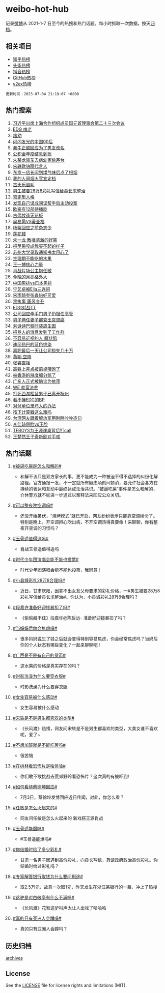 # weibo-hot-hub

记录[微博](https://www.weibo.com)从 2021-1-7 日至今的热搜和热门话题。每小时抓取一次数据，按天[归档](archives)。

## 相关项目

- [知乎热榜](https://github.com/lonnyzhang423/zhihu-hot-hub)
- [头条热榜](https://github.com/lonnyzhang423/toutiao-hot-hub)
- [抖音热榜](https://github.com/lonnyzhang423/douyin-hot-hub)
- [GitHub热榜](https://github.com/lonnyzhang423/github-hot-hub)
- [v2ex热榜](https://github.com/lonnyzhang423/v2ex-hot-hub)


`更新时间：2023-07-04 21:18:07 +0800`

## 热门搜索

1. [习近平出席上海合作组织成员国元首理事会第二十三次会议](https://m.weibo.cn/search?containerid=100103type%3D1%26t%3D10%26q%3D%23%E4%B9%A0%E8%BF%91%E5%B9%B3%E5%87%BA%E5%B8%AD%E4%B8%8A%E6%B5%B7%E5%90%88%E4%BD%9C%E7%BB%84%E7%BB%87%E6%88%90%E5%91%98%E5%9B%BD%E5%85%83%E9%A6%96%E7%90%86%E4%BA%8B%E4%BC%9A%E7%AC%AC%E4%BA%8C%E5%8D%81%E4%B8%89%E6%AC%A1%E4%BC%9A%E8%AE%AE%23&stream_entry_id=51&isnewpage=1&extparam=seat%3D1%26pos%3D0%26dgr%3D0%26c_type%3D51%26filter_type%3Drealtimehot%26cate%3D10103%26stream_entry_id%3D51%26display_time%3D1688476686%26pre_seqid%3D16884766865560645864&luicode=10000011&lfid=106003type%253D25%2526t%253D3%2526disable_hot%253D1%2526filter_type%253Drealtimehot)
1. [EDG 啃老](https://m.weibo.cn/search?containerid=100103type%3D1%26t%3D10%26q%3DEDG+%E5%95%83%E8%80%81&stream_entry_id=31&isnewpage=1&extparam=seat%3D1%26pos%3D0%26dgr%3D0%26c_type%3D31%26cate%3D5001%26filter_type%3Drealtimehot%26stream_entry_id%3D31%26flag%3D1%26realpos%3D1%26q%3DEDG%2520%25E5%2595%2583%25E8%2580%2581%26band_rank%3D1%26lcate%3D5001%26display_time%3D1688476686%26pre_seqid%3D16884766865560645864&luicode=10000011&lfid=106003type%253D25%2526t%253D3%2526disable_hot%253D1%2526filter_type%253Drealtimehot)
1. [痞幼](https://m.weibo.cn/search?containerid=100103type%3D1%26t%3D10%26q%3D%E7%97%9E%E5%B9%BC&stream_entry_id=31&isnewpage=1&extparam=seat%3D1%26pos%3D1%26dgr%3D0%26c_type%3D31%26cate%3D5001%26filter_type%3Drealtimehot%26stream_entry_id%3D31%26flag%3D2%26realpos%3D2%26q%3D%25E7%2597%259E%25E5%25B9%25BC%26band_rank%3D2%26lcate%3D5001%26display_time%3D1688476686%26pre_seqid%3D16884766865560645864&luicode=10000011&lfid=106003type%253D25%2526t%253D3%2526disable_hot%253D1%2526filter_type%253Drealtimehot)
1. [闪闪发光的中国00后](https://m.weibo.cn/search?containerid=100103type%3D1%26t%3D10%26q%3D%23%E9%97%AA%E9%97%AA%E5%8F%91%E5%85%89%E7%9A%84%E4%B8%AD%E5%9B%BD00%E5%90%8E%23&stream_entry_id=31&isnewpage=1&extparam=seat%3D1%26pos%3D2%26dgr%3D0%26c_type%3D31%26cate%3D5001%26filter_type%3Drealtimehot%26stream_entry_id%3D31%26flag%3D1%26realpos%3D3%26q%3D%2523%25E9%2597%25AA%25E9%2597%25AA%25E5%258F%2591%25E5%2585%2589%25E7%259A%2584%25E4%25B8%25AD%25E5%259B%25BD00%25E5%2590%258E%2523%26band_rank%3D3%26lcate%3D5001%26display_time%3D1688476686%26pre_seqid%3D16884766865560645864&luicode=10000011&lfid=106003type%253D25%2526t%253D3%2526disable_hot%253D1%2526filter_type%253Drealtimehot)
1. [秦牛正威回应为了男友改名](https://m.weibo.cn/search?containerid=100103type%3D1%26t%3D10%26q%3D%23%E7%A7%A6%E7%89%9B%E6%AD%A3%E5%A8%81%E5%9B%9E%E5%BA%94%E4%B8%BA%E4%BA%86%E7%94%B7%E5%8F%8B%E6%94%B9%E5%90%8D%23&stream_entry_id=31&isnewpage=1&extparam=seat%3D1%26pos%3D3%26dgr%3D0%26c_type%3D31%26cate%3D5001%26filter_type%3Drealtimehot%26stream_entry_id%3D31%26flag%3D2%26realpos%3D4%26q%3D%2523%25E7%25A7%25A6%25E7%2589%259B%25E6%25AD%25A3%25E5%25A8%2581%25E5%259B%259E%25E5%25BA%2594%25E4%25B8%25BA%25E4%25BA%2586%25E7%2594%25B7%25E5%258F%258B%25E6%2594%25B9%25E5%2590%258D%2523%26band_rank%3D4%26lcate%3D5001%26display_time%3D1688476686%26pre_seqid%3D16884766865560645864&luicode=10000011&lfid=106003type%253D25%2526t%253D3%2526disable_hot%253D1%2526filter_type%253Drealtimehot)
1. [公积金年度结息到账](https://m.weibo.cn/search?containerid=100103type%3D1%26t%3D10%26q%3D%23%E5%85%AC%E7%A7%AF%E9%87%91%E5%B9%B4%E5%BA%A6%E7%BB%93%E6%81%AF%E5%88%B0%E8%B4%A6%23&stream_entry_id=31&isnewpage=1&extparam=seat%3D1%26pos%3D4%26dgr%3D0%26c_type%3D31%26cate%3D5001%26filter_type%3Drealtimehot%26stream_entry_id%3D31%26flag%3D2%26realpos%3D5%26q%3D%2523%25E5%2585%25AC%25E7%25A7%25AF%25E9%2587%2591%25E5%25B9%25B4%25E5%25BA%25A6%25E7%25BB%2593%25E6%2581%25AF%25E5%2588%25B0%25E8%25B4%25A6%2523%26band_rank%3D5%26lcate%3D5001%26display_time%3D1688476686%26pre_seqid%3D16884766865560645864&luicode=10000011&lfid=106003type%253D25%2526t%253D3%2526disable_hot%253D1%2526filter_type%253Drealtimehot)
1. [朱某龙骑车去痞幼家偷茅台](https://m.weibo.cn/search?containerid=100103type%3D1%26t%3D10%26q%3D%23%E6%9C%B1%E6%9F%90%E9%BE%99%E9%AA%91%E8%BD%A6%E5%8E%BB%E7%97%9E%E5%B9%BC%E5%AE%B6%E5%81%B7%E8%8C%85%E5%8F%B0%23&stream_entry_id=31&isnewpage=1&extparam=seat%3D1%26pos%3D5%26dgr%3D0%26c_type%3D31%26cate%3D5001%26filter_type%3Drealtimehot%26stream_entry_id%3D31%26flag%3D2%26realpos%3D6%26q%3D%2523%25E6%259C%25B1%25E6%259F%2590%25E9%25BE%2599%25E9%25AA%2591%25E8%25BD%25A6%25E5%258E%25BB%25E7%2597%259E%25E5%25B9%25BC%25E5%25AE%25B6%25E5%2581%25B7%25E8%258C%2585%25E5%258F%25B0%2523%26band_rank%3D6%26lcate%3D5001%26display_time%3D1688476686%26pre_seqid%3D16884766865560645864&luicode=10000011&lfid=106003type%253D25%2526t%253D3%2526disable_hot%253D1%2526filter_type%253Drealtimehot)
1. [宋轶欧铂丽代言人](https://m.weibo.cn/search?containerid=100103type%3D1%26t%3D10%26q%3D%23%E5%AE%8B%E8%BD%B6%E6%AC%A7%E9%93%82%E4%B8%BD%E4%BB%A3%E8%A8%80%E4%BA%BA%23&stream_entry_id=31&isnewpage=1&extparam=seat%3D1%26pos%3D6%26dgr%3D0%26c_type%3D31%26is_ad_pos%3D1%26topic_ad%3D1%26cate%3D5001%26stream_entry_id%3D31%26filter_type%3Drealtimehot%26adid%3D195442%26q%3D%2523%25E5%25AE%258B%25E8%25BD%25B6%25E6%25AC%25A7%25E9%2593%2582%25E4%25B8%25BD%25E4%25BB%25A3%25E8%25A8%2580%25E4%25BA%25BA%2523%26band_rank%3D7%26lcate%3D5001%26display_time%3D1688476686%26pre_seqid%3D16884766865560645864&luicode=10000011&lfid=106003type%253D25%2526t%253D3%2526disable_hot%253D1%2526filter_type%253Drealtimehot)
1. [东京一店长闻到煤气味后点了根烟](https://m.weibo.cn/search?containerid=100103type%3D1%26t%3D10%26q%3D%23%E4%B8%9C%E4%BA%AC%E4%B8%80%E5%BA%97%E9%95%BF%E9%97%BB%E5%88%B0%E7%85%A4%E6%B0%94%E5%91%B3%E5%90%8E%E7%82%B9%E4%BA%86%E6%A0%B9%E7%83%9F%23&stream_entry_id=31&isnewpage=1&extparam=seat%3D1%26pos%3D7%26dgr%3D0%26c_type%3D31%26cate%3D5001%26filter_type%3Drealtimehot%26stream_entry_id%3D31%26flag%3D1%26realpos%3D7%26q%3D%2523%25E4%25B8%259C%25E4%25BA%25AC%25E4%25B8%2580%25E5%25BA%2597%25E9%2595%25BF%25E9%2597%25BB%25E5%2588%25B0%25E7%2585%25A4%25E6%25B0%2594%25E5%2591%25B3%25E5%2590%258E%25E7%2582%25B9%25E4%25BA%2586%25E6%25A0%25B9%25E7%2583%259F%2523%26band_rank%3D7%26lcate%3D5001%26display_time%3D1688476686%26pre_seqid%3D16884766865560645864&luicode=10000011&lfid=106003type%253D25%2526t%253D3%2526disable_hot%253D1%2526filter_type%253Drealtimehot)
1. [我的人间烟火官宣定档](https://m.weibo.cn/search?containerid=100103type%3D1%26t%3D10%26q%3D%23%E6%88%91%E7%9A%84%E4%BA%BA%E9%97%B4%E7%83%9F%E7%81%AB%E5%AE%98%E5%AE%A3%E5%AE%9A%E6%A1%A3%23&stream_entry_id=31&isnewpage=1&extparam=seat%3D1%26pos%3D8%26dgr%3D0%26c_type%3D31%26cate%3D5001%26filter_type%3Drealtimehot%26stream_entry_id%3D31%26flag%3D16%26realpos%3D8%26q%3D%2523%25E6%2588%2591%25E7%259A%2584%25E4%25BA%25BA%25E9%2597%25B4%25E7%2583%259F%25E7%2581%25AB%25E5%25AE%2598%25E5%25AE%25A3%25E5%25AE%259A%25E6%25A1%25A3%2523%26band_rank%3D8%26lcate%3D5001%26display_time%3D1688476686%26pre_seqid%3D16884766865560645864&luicode=10000011&lfid=106003type%253D25%2526t%253D3%2526disable_hot%253D1%2526filter_type%253Drealtimehot)
1. [古天乐眉毛](https://m.weibo.cn/search?containerid=100103type%3D1%26t%3D10%26q%3D%23%E5%8F%A4%E5%A4%A9%E4%B9%90%E7%9C%89%E6%AF%9B%23&stream_entry_id=31&isnewpage=1&extparam=seat%3D1%26pos%3D9%26dgr%3D0%26c_type%3D31%26cate%3D5001%26filter_type%3Drealtimehot%26stream_entry_id%3D31%26flag%3D1%26realpos%3D9%26q%3D%2523%25E5%258F%25A4%25E5%25A4%25A9%25E4%25B9%2590%25E7%259C%2589%25E6%25AF%259B%2523%26band_rank%3D9%26lcate%3D5001%26display_time%3D1688476686%26pre_seqid%3D16884766865560645864&luicode=10000011&lfid=106003type%253D25%2526t%253D3%2526disable_hot%253D1%2526filter_type%253Drealtimehot)
1. [男生被要28万8彩礼写信给县长求整治](https://m.weibo.cn/search?containerid=100103type%3D1%26t%3D10%26q%3D%23%E7%94%B7%E7%94%9F%E8%A2%AB%E8%A6%8128%E4%B8%878%E5%BD%A9%E7%A4%BC%E5%86%99%E4%BF%A1%E7%BB%99%E5%8E%BF%E9%95%BF%E6%B1%82%E6%95%B4%E6%B2%BB%23&stream_entry_id=31&isnewpage=1&extparam=seat%3D1%26pos%3D10%26dgr%3D0%26c_type%3D31%26cate%3D5001%26filter_type%3Drealtimehot%26stream_entry_id%3D31%26flag%3D0%26realpos%3D10%26q%3D%2523%25E7%2594%25B7%25E7%2594%259F%25E8%25A2%25AB%25E8%25A6%258128%25E4%25B8%25878%25E5%25BD%25A9%25E7%25A4%25BC%25E5%2586%2599%25E4%25BF%25A1%25E7%25BB%2599%25E5%258E%25BF%25E9%2595%25BF%25E6%25B1%2582%25E6%2595%25B4%25E6%25B2%25BB%2523%26band_rank%3D10%26lcate%3D5001%26display_time%3D1688476686%26pre_seqid%3D16884766865560645864&luicode=10000011&lfid=106003type%253D25%2526t%253D3%2526disable_hot%253D1%2526filter_type%253Drealtimehot)
1. [否定型人格](https://m.weibo.cn/search?containerid=100103type%3D1%26t%3D10%26q%3D%E5%90%A6%E5%AE%9A%E5%9E%8B%E4%BA%BA%E6%A0%BC&stream_entry_id=31&isnewpage=1&extparam=seat%3D1%26pos%3D11%26dgr%3D0%26c_type%3D31%26cate%3D5001%26filter_type%3Drealtimehot%26stream_entry_id%3D31%26flag%3D1%26realpos%3D11%26q%3D%25E5%2590%25A6%25E5%25AE%259A%25E5%259E%258B%25E4%25BA%25BA%25E6%25A0%25BC%26band_rank%3D11%26lcate%3D5001%26display_time%3D1688476686%26pre_seqid%3D16884766865560645864&luicode=10000011&lfid=106003type%253D25%2526t%253D3%2526disable_hot%253D1%2526filter_type%253Drealtimehot)
1. [发现自己误成间谍帮手后主动投案](https://m.weibo.cn/search?containerid=100103type%3D1%26t%3D10%26q%3D%23%E5%8F%91%E7%8E%B0%E8%87%AA%E5%B7%B1%E8%AF%AF%E6%88%90%E9%97%B4%E8%B0%8D%E5%B8%AE%E6%89%8B%E5%90%8E%E4%B8%BB%E5%8A%A8%E6%8A%95%E6%A1%88%23&stream_entry_id=31&isnewpage=1&extparam=seat%3D1%26pos%3D12%26dgr%3D0%26c_type%3D31%26cate%3D5001%26filter_type%3Drealtimehot%26stream_entry_id%3D31%26flag%3D32768%26realpos%3D12%26q%3D%2523%25E5%258F%2591%25E7%258E%25B0%25E8%2587%25AA%25E5%25B7%25B1%25E8%25AF%25AF%25E6%2588%2590%25E9%2597%25B4%25E8%25B0%258D%25E5%25B8%25AE%25E6%2589%258B%25E5%2590%258E%25E4%25B8%25BB%25E5%258A%25A8%25E6%258A%2595%25E6%25A1%2588%2523%26band_rank%3D12%26lcate%3D5001%26display_time%3D1688476686%26pre_seqid%3D16884766865560645864&luicode=10000011&lfid=106003type%253D25%2526t%253D3%2526disable_hot%253D1%2526filter_type%253Drealtimehot)
1. [欧豪有12部待播剧](https://m.weibo.cn/search?containerid=100103type%3D1%26t%3D10%26q%3D%23%E6%AC%A7%E8%B1%AA%E6%9C%8912%E9%83%A8%E5%BE%85%E6%92%AD%E5%89%A7%23&stream_entry_id=31&isnewpage=1&extparam=seat%3D1%26pos%3D13%26dgr%3D0%26c_type%3D31%26cate%3D5001%26filter_type%3Drealtimehot%26stream_entry_id%3D31%26flag%3D2%26realpos%3D13%26q%3D%2523%25E6%25AC%25A7%25E8%25B1%25AA%25E6%259C%258912%25E9%2583%25A8%25E5%25BE%2585%25E6%2592%25AD%25E5%2589%25A7%2523%26band_rank%3D13%26lcate%3D5001%26display_time%3D1688476686%26pre_seqid%3D16884766865560645864&luicode=10000011&lfid=106003type%253D25%2526t%253D3%2526disable_hot%253D1%2526filter_type%253Drealtimehot)
1. [古偶妆造天花板](https://m.weibo.cn/search?containerid=100103type%3D1%26t%3D10%26q%3D%23%E5%8F%A4%E5%81%B6%E5%A6%86%E9%80%A0%E5%A4%A9%E8%8A%B1%E6%9D%BF%23&stream_entry_id=31&isnewpage=1&extparam=seat%3D1%26pos%3D14%26dgr%3D0%26c_type%3D31%26cate%3D5001%26filter_type%3Drealtimehot%26stream_entry_id%3D31%26flag%3D0%26realpos%3D14%26q%3D%2523%25E5%258F%25A4%25E5%2581%25B6%25E5%25A6%2586%25E9%2580%25A0%25E5%25A4%25A9%25E8%258A%25B1%25E6%259D%25BF%2523%26band_rank%3D14%26lcate%3D5001%26display_time%3D1688476686%26pre_seqid%3D16884766865560645864&luicode=10000011&lfid=106003type%253D25%2526t%253D3%2526disable_hot%253D1%2526filter_type%253Drealtimehot)
1. [吴易昺VS蒂亚福](https://m.weibo.cn/search?containerid=100103type%3D1%26t%3D10%26q%3D%23%E5%90%B4%E6%98%93%E6%98%BAVS%E8%92%82%E4%BA%9A%E7%A6%8F%23&stream_entry_id=31&isnewpage=1&extparam=seat%3D1%26pos%3D15%26dgr%3D0%26c_type%3D31%26cate%3D5001%26filter_type%3Drealtimehot%26stream_entry_id%3D31%26flag%3D0%26realpos%3D15%26adid%3D195448%26q%3D%2523%25E5%2590%25B4%25E6%2598%2593%25E6%2598%25BAVS%25E8%2592%2582%25E4%25BA%259A%25E7%25A6%258F%2523%26band_rank%3D15%26lcate%3D5001%26display_time%3D1688476686%26pre_seqid%3D16884766865560645864&luicode=10000011&lfid=106003type%253D25%2526t%253D3%2526disable_hot%253D1%2526filter_type%253Drealtimehot)
1. [杨紫回应之前杂志少](https://m.weibo.cn/search?containerid=100103type%3D1%26t%3D10%26q%3D%23%E6%9D%A8%E7%B4%AB%E5%9B%9E%E5%BA%94%E4%B9%8B%E5%89%8D%E6%9D%82%E5%BF%97%E5%B0%91%23&stream_entry_id=31&isnewpage=1&extparam=seat%3D1%26pos%3D16%26dgr%3D0%26c_type%3D31%26cate%3D5001%26filter_type%3Drealtimehot%26stream_entry_id%3D31%26flag%3D1%26realpos%3D16%26q%3D%2523%25E6%259D%25A8%25E7%25B4%25AB%25E5%259B%259E%25E5%25BA%2594%25E4%25B9%258B%25E5%2589%258D%25E6%259D%2582%25E5%25BF%2597%25E5%25B0%2591%2523%26band_rank%3D16%26lcate%3D5001%26display_time%3D1688476686%26pre_seqid%3D16884766865560645864&luicode=10000011&lfid=106003type%253D25%2526t%253D3%2526disable_hot%253D1%2526filter_type%253Drealtimehot)
1. [莲花楼](https://m.weibo.cn/search?containerid=100103type%3D1%26t%3D10%26q%3D%E8%8E%B2%E8%8A%B1%E6%A5%BC&stream_entry_id=31&isnewpage=1&extparam=seat%3D1%26pos%3D17%26dgr%3D0%26c_type%3D31%26cate%3D5001%26filter_type%3Drealtimehot%26stream_entry_id%3D31%26flag%3D1%26realpos%3D17%26q%3D%25E8%258E%25B2%25E8%258A%25B1%25E6%25A5%25BC%26band_rank%3D17%26lcate%3D5001%26display_time%3D1688476686%26pre_seqid%3D16884766865560645864&luicode=10000011&lfid=106003type%253D25%2526t%253D3%2526disable_hot%253D1%2526filter_type%253Drealtimehot)
1. [朱一龙 散播清澈的好笑](https://m.weibo.cn/search?containerid=100103type%3D1%26t%3D10%26q%3D%E6%9C%B1%E4%B8%80%E9%BE%99+%E6%95%A3%E6%92%AD%E6%B8%85%E6%BE%88%E7%9A%84%E5%A5%BD%E7%AC%91&stream_entry_id=31&isnewpage=1&extparam=seat%3D1%26pos%3D18%26dgr%3D0%26c_type%3D31%26cate%3D5001%26filter_type%3Drealtimehot%26stream_entry_id%3D31%26flag%3D0%26realpos%3D18%26q%3D%25E6%259C%25B1%25E4%25B8%2580%25E9%25BE%2599%2520%25E6%2595%25A3%25E6%2592%25AD%25E6%25B8%2585%25E6%25BE%2588%25E7%259A%2584%25E5%25A5%25BD%25E7%25AC%2591%26band_rank%3D18%26lcate%3D5001%26display_time%3D1688476686%26pre_seqid%3D16884766865560645864&luicode=10000011&lfid=106003type%253D25%2526t%253D3%2526disable_hot%253D1%2526filter_type%253Drealtimehot)
1. [把苹果咬成我买不起的样子](https://m.weibo.cn/search?containerid=100103type%3D1%26t%3D10%26q%3D%E6%8A%8A%E8%8B%B9%E6%9E%9C%E5%92%AC%E6%88%90%E6%88%91%E4%B9%B0%E4%B8%8D%E8%B5%B7%E7%9A%84%E6%A0%B7%E5%AD%90&stream_entry_id=31&isnewpage=1&extparam=seat%3D1%26pos%3D19%26dgr%3D0%26c_type%3D31%26cate%3D5001%26filter_type%3Drealtimehot%26stream_entry_id%3D31%26flag%3D0%26realpos%3D19%26q%3D%25E6%258A%258A%25E8%258B%25B9%25E6%259E%259C%25E5%2592%25AC%25E6%2588%2590%25E6%2588%2591%25E4%25B9%25B0%25E4%25B8%258D%25E8%25B5%25B7%25E7%259A%2584%25E6%25A0%25B7%25E5%25AD%2590%26band_rank%3D19%26lcate%3D5001%26display_time%3D1688476686%26pre_seqid%3D16884766865560645864&luicode=10000011&lfid=106003type%253D25%2526t%253D3%2526disable_hot%253D1%2526filter_type%253Drealtimehot)
1. [苏州大学录取通知书太用心了](https://m.weibo.cn/search?containerid=100103type%3D1%26t%3D10%26q%3D%23%E8%8B%8F%E5%B7%9E%E5%A4%A7%E5%AD%A6%E5%BD%95%E5%8F%96%E9%80%9A%E7%9F%A5%E4%B9%A6%E5%A4%AA%E7%94%A8%E5%BF%83%E4%BA%86%23&stream_entry_id=31&isnewpage=1&extparam=seat%3D1%26pos%3D20%26dgr%3D0%26c_type%3D31%26cate%3D5001%26filter_type%3Drealtimehot%26stream_entry_id%3D31%26flag%3D32768%26realpos%3D20%26q%3D%2523%25E8%258B%258F%25E5%25B7%259E%25E5%25A4%25A7%25E5%25AD%25A6%25E5%25BD%2595%25E5%258F%2596%25E9%2580%259A%25E7%259F%25A5%25E4%25B9%25A6%25E5%25A4%25AA%25E7%2594%25A8%25E5%25BF%2583%25E4%25BA%2586%2523%26band_rank%3D20%26lcate%3D5001%26display_time%3D1688476686%26pre_seqid%3D16884766865560645864&luicode=10000011&lfid=106003type%253D25%2526t%253D3%2526disable_hot%253D1%2526filter_type%253Drealtimehot)
1. [生理期不能吃的水果](https://m.weibo.cn/search?containerid=100103type%3D1%26t%3D10%26q%3D%23%E7%94%9F%E7%90%86%E6%9C%9F%E4%B8%8D%E8%83%BD%E5%90%83%E7%9A%84%E6%B0%B4%E6%9E%9C%23&stream_entry_id=31&isnewpage=1&extparam=seat%3D1%26pos%3D21%26dgr%3D0%26c_type%3D31%26cate%3D5001%26filter_type%3Drealtimehot%26stream_entry_id%3D31%26flag%3D2%26realpos%3D21%26q%3D%2523%25E7%2594%259F%25E7%2590%2586%25E6%259C%259F%25E4%25B8%258D%25E8%2583%25BD%25E5%2590%2583%25E7%259A%2584%25E6%25B0%25B4%25E6%259E%259C%2523%26band_rank%3D21%26lcate%3D5001%26display_time%3D1688476686%26pre_seqid%3D16884766865560645864&luicode=10000011&lfid=106003type%253D25%2526t%253D3%2526disable_hot%253D1%2526filter_type%253Drealtimehot)
1. [王一博核心力量](https://m.weibo.cn/search?containerid=100103type%3D1%26t%3D10%26q%3D%23%E7%8E%8B%E4%B8%80%E5%8D%9A%E6%A0%B8%E5%BF%83%E5%8A%9B%E9%87%8F%23&stream_entry_id=31&isnewpage=1&extparam=seat%3D1%26pos%3D22%26dgr%3D0%26c_type%3D31%26cate%3D5001%26filter_type%3Drealtimehot%26stream_entry_id%3D31%26flag%3D1%26realpos%3D22%26q%3D%2523%25E7%258E%258B%25E4%25B8%2580%25E5%258D%259A%25E6%25A0%25B8%25E5%25BF%2583%25E5%258A%259B%25E9%2587%258F%2523%26band_rank%3D22%26lcate%3D5001%26display_time%3D1688476686%26pre_seqid%3D16884766865560645864&luicode=10000011&lfid=106003type%253D25%2526t%253D3%2526disable_hot%253D1%2526filter_type%253Drealtimehot)
1. [肖战片场公主抱任敏](https://m.weibo.cn/search?containerid=100103type%3D1%26t%3D10%26q%3D%23%E8%82%96%E6%88%98%E7%89%87%E5%9C%BA%E5%85%AC%E4%B8%BB%E6%8A%B1%E4%BB%BB%E6%95%8F%23&stream_entry_id=31&isnewpage=1&extparam=seat%3D1%26pos%3D23%26dgr%3D0%26c_type%3D31%26cate%3D5001%26filter_type%3Drealtimehot%26stream_entry_id%3D31%26flag%3D0%26realpos%3D23%26q%3D%2523%25E8%2582%2596%25E6%2588%2598%25E7%2589%2587%25E5%259C%25BA%25E5%2585%25AC%25E4%25B8%25BB%25E6%258A%25B1%25E4%25BB%25BB%25E6%2595%258F%2523%26band_rank%3D23%26lcate%3D5001%26display_time%3D1688476686%26pre_seqid%3D16884766865560645864&luicode=10000011&lfid=106003type%253D25%2526t%253D3%2526disable_hot%253D1%2526filter_type%253Drealtimehot)
1. [今晚的月亮格外大](https://m.weibo.cn/search?containerid=100103type%3D1%26t%3D10%26q%3D%E4%BB%8A%E6%99%9A%E7%9A%84%E6%9C%88%E4%BA%AE%E6%A0%BC%E5%A4%96%E5%A4%A7&stream_entry_id=31&isnewpage=1&extparam=seat%3D1%26pos%3D24%26dgr%3D0%26c_type%3D31%26cate%3D5001%26filter_type%3Drealtimehot%26stream_entry_id%3D31%26flag%3D1%26realpos%3D24%26q%3D%25E4%25BB%258A%25E6%2599%259A%25E7%259A%2584%25E6%259C%2588%25E4%25BA%25AE%25E6%25A0%25BC%25E5%25A4%2596%25E5%25A4%25A7%26band_rank%3D24%26lcate%3D5001%26display_time%3D1688476686%26pre_seqid%3D16884766865560645864&luicode=10000011&lfid=106003type%253D25%2526t%253D3%2526disable_hot%253D1%2526filter_type%253Drealtimehot)
1. [中国男排vs日本男排](https://m.weibo.cn/search?containerid=100103type%3D1%26t%3D10%26q%3D%23%E4%B8%AD%E5%9B%BD%E7%94%B7%E6%8E%92vs%E6%97%A5%E6%9C%AC%E7%94%B7%E6%8E%92%23&stream_entry_id=31&isnewpage=1&extparam=seat%3D1%26pos%3D25%26dgr%3D0%26c_type%3D31%26cate%3D5001%26filter_type%3Drealtimehot%26stream_entry_id%3D31%26flag%3D0%26realpos%3D25%26q%3D%2523%25E4%25B8%25AD%25E5%259B%25BD%25E7%2594%25B7%25E6%258E%2592vs%25E6%2597%25A5%25E6%259C%25AC%25E7%2594%25B7%25E6%258E%2592%2523%26band_rank%3D25%26lcate%3D5001%26display_time%3D1688476686%26pre_seqid%3D16884766865560645864&luicode=10000011&lfid=106003type%253D25%2526t%253D3%2526disable_hot%253D1%2526filter_type%253Drealtimehot)
1. [宁艺卓被Ella三连问](https://m.weibo.cn/search?containerid=100103type%3D1%26t%3D10%26q%3D%23%E5%AE%81%E8%89%BA%E5%8D%93%E8%A2%ABElla%E4%B8%89%E8%BF%9E%E9%97%AE%23&stream_entry_id=31&isnewpage=1&extparam=seat%3D1%26pos%3D26%26dgr%3D0%26c_type%3D31%26cate%3D5001%26filter_type%3Drealtimehot%26stream_entry_id%3D31%26flag%3D0%26realpos%3D26%26q%3D%2523%25E5%25AE%2581%25E8%2589%25BA%25E5%258D%2593%25E8%25A2%25ABElla%25E4%25B8%2589%25E8%25BF%259E%25E9%2597%25AE%2523%26band_rank%3D26%26lcate%3D5001%26display_time%3D1688476686%26pre_seqid%3D16884766865560645864&luicode=10000011&lfid=106003type%253D25%2526t%253D3%2526disable_hot%253D1%2526filter_type%253Drealtimehot)
1. [宋雨琦夸张淼怡好可爱](https://m.weibo.cn/search?containerid=100103type%3D1%26t%3D10%26q%3D%23%E5%AE%8B%E9%9B%A8%E7%90%A6%E5%A4%B8%E5%BC%A0%E6%B7%BC%E6%80%A1%E5%A5%BD%E5%8F%AF%E7%88%B1%23&stream_entry_id=31&isnewpage=1&extparam=seat%3D1%26pos%3D27%26dgr%3D0%26c_type%3D31%26cate%3D5001%26filter_type%3Drealtimehot%26stream_entry_id%3D31%26flag%3D1%26realpos%3D27%26q%3D%2523%25E5%25AE%258B%25E9%259B%25A8%25E7%2590%25A6%25E5%25A4%25B8%25E5%25BC%25A0%25E6%25B7%25BC%25E6%2580%25A1%25E5%25A5%25BD%25E5%258F%25AF%25E7%2588%25B1%2523%26band_rank%3D27%26lcate%3D5001%26display_time%3D1688476686%26pre_seqid%3D16884766865560645864&luicode=10000011&lfid=106003type%253D25%2526t%253D3%2526disable_hot%253D1%2526filter_type%253Drealtimehot)
1. [黑执事 画风变丑](https://m.weibo.cn/search?containerid=100103type%3D1%26t%3D10%26q%3D%E9%BB%91%E6%89%A7%E4%BA%8B+%E7%94%BB%E9%A3%8E%E5%8F%98%E4%B8%91&stream_entry_id=31&isnewpage=1&extparam=seat%3D1%26pos%3D28%26dgr%3D0%26c_type%3D31%26cate%3D5001%26filter_type%3Drealtimehot%26stream_entry_id%3D31%26flag%3D0%26realpos%3D28%26q%3D%25E9%25BB%2591%25E6%2589%25A7%25E4%25BA%258B%2520%25E7%2594%25BB%25E9%25A3%258E%25E5%258F%2598%25E4%25B8%2591%26band_rank%3D28%26lcate%3D5001%26display_time%3D1688476686%26pre_seqid%3D16884766865560645864&luicode=10000011&lfid=106003type%253D25%2526t%253D3%2526disable_hot%253D1%2526filter_type%253Drealtimehot)
1. [EDG对战TT](https://m.weibo.cn/search?containerid=100103type%3D1%26t%3D10%26q%3D%23EDG%E5%AF%B9%E6%88%98TT%23&stream_entry_id=31&isnewpage=1&extparam=seat%3D1%26pos%3D29%26dgr%3D0%26c_type%3D31%26cate%3D5001%26filter_type%3Drealtimehot%26stream_entry_id%3D31%26flag%3D1%26realpos%3D29%26q%3D%2523EDG%25E5%25AF%25B9%25E6%2588%2598TT%2523%26band_rank%3D29%26lcate%3D5001%26display_time%3D1688476686%26pre_seqid%3D16884766865560645864&luicode=10000011&lfid=106003type%253D25%2526t%253D3%2526disable_hot%253D1%2526filter_type%253Drealtimehot)
1. [公司回应牵手门男子仍担任高管](https://m.weibo.cn/search?containerid=100103type%3D1%26t%3D10%26q%3D%23%E5%85%AC%E5%8F%B8%E5%9B%9E%E5%BA%94%E7%89%B5%E6%89%8B%E9%97%A8%E7%94%B7%E5%AD%90%E4%BB%8D%E6%8B%85%E4%BB%BB%E9%AB%98%E7%AE%A1%23&stream_entry_id=31&isnewpage=1&extparam=seat%3D1%26pos%3D30%26dgr%3D0%26c_type%3D31%26cate%3D5001%26filter_type%3Drealtimehot%26stream_entry_id%3D31%26flag%3D0%26realpos%3D30%26q%3D%2523%25E5%2585%25AC%25E5%258F%25B8%25E5%259B%259E%25E5%25BA%2594%25E7%2589%25B5%25E6%2589%258B%25E9%2597%25A8%25E7%2594%25B7%25E5%25AD%2590%25E4%25BB%258D%25E6%258B%2585%25E4%25BB%25BB%25E9%25AB%2598%25E7%25AE%25A1%2523%26band_rank%3D30%26lcate%3D5001%26display_time%3D1688476686%26pre_seqid%3D16884766865560645864&luicode=10000011&lfid=106003type%253D25%2526t%253D3%2526disable_hot%253D1%2526filter_type%253Drealtimehot)
1. [男子两任妻子都查出宫颈癌](https://m.weibo.cn/search?containerid=100103type%3D1%26t%3D10%26q%3D%23%E7%94%B7%E5%AD%90%E4%B8%A4%E4%BB%BB%E5%A6%BB%E5%AD%90%E9%83%BD%E6%9F%A5%E5%87%BA%E5%AE%AB%E9%A2%88%E7%99%8C%23&stream_entry_id=31&isnewpage=1&extparam=seat%3D1%26pos%3D31%26dgr%3D0%26c_type%3D31%26cate%3D5001%26filter_type%3Drealtimehot%26stream_entry_id%3D31%26flag%3D1%26realpos%3D31%26q%3D%2523%25E7%2594%25B7%25E5%25AD%2590%25E4%25B8%25A4%25E4%25BB%25BB%25E5%25A6%25BB%25E5%25AD%2590%25E9%2583%25BD%25E6%259F%25A5%25E5%2587%25BA%25E5%25AE%25AB%25E9%25A2%2588%25E7%2599%258C%2523%26band_rank%3D31%26lcate%3D5001%26display_time%3D1688476686%26pre_seqid%3D16884766865560645864&luicode=10000011&lfid=106003type%253D25%2526t%253D3%2526disable_hot%253D1%2526filter_type%253Drealtimehot)
1. [刘诗诗巴黎时装周生图](https://m.weibo.cn/search?containerid=100103type%3D1%26t%3D10%26q%3D%23%E5%88%98%E8%AF%97%E8%AF%97%E5%B7%B4%E9%BB%8E%E6%97%B6%E8%A3%85%E5%91%A8%E7%94%9F%E5%9B%BE%23&stream_entry_id=31&isnewpage=1&extparam=seat%3D1%26pos%3D32%26dgr%3D0%26c_type%3D31%26cate%3D5001%26filter_type%3Drealtimehot%26stream_entry_id%3D31%26flag%3D0%26realpos%3D32%26q%3D%2523%25E5%2588%2598%25E8%25AF%2597%25E8%25AF%2597%25E5%25B7%25B4%25E9%25BB%258E%25E6%2597%25B6%25E8%25A3%2585%25E5%2591%25A8%25E7%2594%259F%25E5%259B%25BE%2523%26band_rank%3D32%26lcate%3D5001%26display_time%3D1688476686%26pre_seqid%3D16884766865560645864&luicode=10000011&lfid=106003type%253D25%2526t%253D3%2526disable_hot%253D1%2526filter_type%253Drealtimehot)
1. [把骂人的消息发到了工作群](https://m.weibo.cn/search?containerid=100103type%3D1%26t%3D10%26q%3D%E6%8A%8A%E9%AA%82%E4%BA%BA%E7%9A%84%E6%B6%88%E6%81%AF%E5%8F%91%E5%88%B0%E4%BA%86%E5%B7%A5%E4%BD%9C%E7%BE%A4&stream_entry_id=31&isnewpage=1&extparam=seat%3D1%26pos%3D33%26dgr%3D0%26c_type%3D31%26cate%3D5001%26filter_type%3Drealtimehot%26stream_entry_id%3D31%26flag%3D1%26realpos%3D33%26q%3D%25E6%258A%258A%25E9%25AA%2582%25E4%25BA%25BA%25E7%259A%2584%25E6%25B6%2588%25E6%2581%25AF%25E5%258F%2591%25E5%2588%25B0%25E4%25BA%2586%25E5%25B7%25A5%25E4%25BD%259C%25E7%25BE%25A4%26band_rank%3D33%26lcate%3D5001%26display_time%3D1688476686%26pre_seqid%3D16884766865560645864&luicode=10000011&lfid=106003type%253D25%2526t%253D3%2526disable_hot%253D1%2526filter_type%253Drealtimehot)
1. [不容易近视的人 睫状肌](https://m.weibo.cn/search?containerid=100103type%3D1%26t%3D10%26q%3D%E4%B8%8D%E5%AE%B9%E6%98%93%E8%BF%91%E8%A7%86%E7%9A%84%E4%BA%BA+%E7%9D%AB%E7%8A%B6%E8%82%8C&stream_entry_id=31&isnewpage=1&extparam=seat%3D1%26pos%3D34%26dgr%3D0%26c_type%3D31%26cate%3D5001%26filter_type%3Drealtimehot%26stream_entry_id%3D31%26flag%3D1%26realpos%3D34%26q%3D%25E4%25B8%258D%25E5%25AE%25B9%25E6%2598%2593%25E8%25BF%2591%25E8%25A7%2586%25E7%259A%2584%25E4%25BA%25BA%2520%25E7%259D%25AB%25E7%258A%25B6%25E8%2582%258C%26band_rank%3D34%26lcate%3D5001%26display_time%3D1688476686%26pre_seqid%3D16884766865560645864&luicode=10000011&lfid=106003type%253D25%2526t%253D3%2526disable_hot%253D1%2526filter_type%253Drealtimehot)
1. [迪丽热巴的蓝色挑染](https://m.weibo.cn/search?containerid=100103type%3D1%26t%3D10%26q%3D%23%E8%BF%AA%E4%B8%BD%E7%83%AD%E5%B7%B4%E7%9A%84%E8%93%9D%E8%89%B2%E6%8C%91%E6%9F%93%23&stream_entry_id=31&isnewpage=1&extparam=seat%3D1%26pos%3D35%26dgr%3D0%26c_type%3D31%26cate%3D5001%26filter_type%3Drealtimehot%26stream_entry_id%3D31%26flag%3D0%26realpos%3D35%26q%3D%2523%25E8%25BF%25AA%25E4%25B8%25BD%25E7%2583%25AD%25E5%25B7%25B4%25E7%259A%2584%25E8%2593%259D%25E8%2589%25B2%25E6%258C%2591%25E6%259F%2593%2523%26band_rank%3D35%26lcate%3D5001%26display_time%3D1688476686%26pre_seqid%3D16884766865560645864&luicode=10000011&lfid=106003type%253D25%2526t%253D3%2526disable_hot%253D1%2526filter_type%253Drealtimehot)
1. [离职最后一天让公司损失几十万](https://m.weibo.cn/search?containerid=100103type%3D1%26t%3D10%26q%3D%23%E7%A6%BB%E8%81%8C%E6%9C%80%E5%90%8E%E4%B8%80%E5%A4%A9%E8%AE%A9%E5%85%AC%E5%8F%B8%E6%8D%9F%E5%A4%B1%E5%87%A0%E5%8D%81%E4%B8%87%23&stream_entry_id=31&isnewpage=1&extparam=seat%3D1%26pos%3D36%26dgr%3D0%26c_type%3D31%26cate%3D5001%26filter_type%3Drealtimehot%26stream_entry_id%3D31%26flag%3D0%26realpos%3D36%26q%3D%2523%25E7%25A6%25BB%25E8%2581%258C%25E6%259C%2580%25E5%2590%258E%25E4%25B8%2580%25E5%25A4%25A9%25E8%25AE%25A9%25E5%2585%25AC%25E5%258F%25B8%25E6%258D%259F%25E5%25A4%25B1%25E5%2587%25A0%25E5%258D%2581%25E4%25B8%2587%2523%26band_rank%3D36%26lcate%3D5001%26display_time%3D1688476686%26pre_seqid%3D16884766865560645864&luicode=10000011&lfid=106003type%253D25%2526t%253D3%2526disable_hot%253D1%2526filter_type%253Drealtimehot)
1. [黄朔 空降](https://m.weibo.cn/search?containerid=100103type%3D1%26t%3D10%26q%3D%E9%BB%84%E6%9C%94+%E7%A9%BA%E9%99%8D&stream_entry_id=31&isnewpage=1&extparam=seat%3D1%26pos%3D37%26dgr%3D0%26c_type%3D31%26cate%3D5001%26filter_type%3Drealtimehot%26stream_entry_id%3D31%26flag%3D1%26realpos%3D37%26q%3D%25E9%25BB%2584%25E6%259C%2594%2520%25E7%25A9%25BA%25E9%2599%258D%26band_rank%3D37%26lcate%3D5001%26display_time%3D1688476686%26pre_seqid%3D16884766865560645864&luicode=10000011&lfid=106003type%253D25%2526t%253D3%2526disable_hot%253D1%2526filter_type%253Drealtimehot)
1. [张睿直播](https://m.weibo.cn/search?containerid=100103type%3D1%26t%3D10%26q%3D%23%E5%BC%A0%E7%9D%BF%E7%9B%B4%E6%92%AD%23&stream_entry_id=31&isnewpage=1&extparam=seat%3D1%26pos%3D38%26dgr%3D0%26c_type%3D31%26cate%3D5001%26filter_type%3Drealtimehot%26stream_entry_id%3D31%26flag%3D0%26realpos%3D38%26q%3D%2523%25E5%25BC%25A0%25E7%259D%25BF%25E7%259B%25B4%25E6%2592%25AD%2523%26band_rank%3D38%26lcate%3D5001%26display_time%3D1688476686%26pre_seqid%3D16884766865560645864&luicode=10000011&lfid=106003type%253D25%2526t%253D3%2526disable_hot%253D1%2526filter_type%253Drealtimehot)
1. [高铁上差点被前桌喂饱了](https://m.weibo.cn/search?containerid=100103type%3D1%26t%3D10%26q%3D%E9%AB%98%E9%93%81%E4%B8%8A%E5%B7%AE%E7%82%B9%E8%A2%AB%E5%89%8D%E6%A1%8C%E5%96%82%E9%A5%B1%E4%BA%86&stream_entry_id=31&isnewpage=1&extparam=seat%3D1%26pos%3D39%26dgr%3D0%26c_type%3D31%26cate%3D5001%26filter_type%3Drealtimehot%26stream_entry_id%3D31%26flag%3D0%26realpos%3D39%26q%3D%25E9%25AB%2598%25E9%2593%2581%25E4%25B8%258A%25E5%25B7%25AE%25E7%2582%25B9%25E8%25A2%25AB%25E5%2589%258D%25E6%25A1%258C%25E5%2596%2582%25E9%25A5%25B1%25E4%25BA%2586%26band_rank%3D39%26lcate%3D5001%26display_time%3D1688476686%26pre_seqid%3D16884766865560645864&luicode=10000011&lfid=106003type%253D25%2526t%253D3%2526disable_hot%253D1%2526filter_type%253Drealtimehot)
1. [被香港的辣度细分惊了](https://m.weibo.cn/search?containerid=100103type%3D1%26t%3D10%26q%3D%23%E8%A2%AB%E9%A6%99%E6%B8%AF%E7%9A%84%E8%BE%A3%E5%BA%A6%E7%BB%86%E5%88%86%E6%83%8A%E4%BA%86%23&stream_entry_id=31&isnewpage=1&extparam=seat%3D1%26pos%3D40%26dgr%3D0%26c_type%3D31%26cate%3D5001%26filter_type%3Drealtimehot%26stream_entry_id%3D31%26flag%3D1%26realpos%3D40%26q%3D%2523%25E8%25A2%25AB%25E9%25A6%2599%25E6%25B8%25AF%25E7%259A%2584%25E8%25BE%25A3%25E5%25BA%25A6%25E7%25BB%2586%25E5%2588%2586%25E6%2583%258A%25E4%25BA%2586%2523%26band_rank%3D40%26lcate%3D5001%26display_time%3D1688476686%26pre_seqid%3D16884766865560645864&luicode=10000011&lfid=106003type%253D25%2526t%253D3%2526disable_hot%253D1%2526filter_type%253Drealtimehot)
1. [广东人正式被确诊为依萍](https://m.weibo.cn/search?containerid=100103type%3D1%26t%3D10%26q%3D%23%E5%B9%BF%E4%B8%9C%E4%BA%BA%E6%AD%A3%E5%BC%8F%E8%A2%AB%E7%A1%AE%E8%AF%8A%E4%B8%BA%E4%BE%9D%E8%90%8D%23&stream_entry_id=31&isnewpage=1&extparam=seat%3D1%26pos%3D41%26dgr%3D0%26c_type%3D31%26cate%3D5001%26filter_type%3Drealtimehot%26stream_entry_id%3D31%26flag%3D0%26realpos%3D41%26q%3D%2523%25E5%25B9%25BF%25E4%25B8%259C%25E4%25BA%25BA%25E6%25AD%25A3%25E5%25BC%258F%25E8%25A2%25AB%25E7%25A1%25AE%25E8%25AF%258A%25E4%25B8%25BA%25E4%25BE%259D%25E8%2590%258D%2523%26band_rank%3D41%26lcate%3D5001%26display_time%3D1688476686%26pre_seqid%3D16884766865560645864&luicode=10000011&lfid=106003type%253D25%2526t%253D3%2526disable_hot%253D1%2526filter_type%253Drealtimehot)
1. [WE 劫富济贫](https://m.weibo.cn/search?containerid=100103type%3D1%26t%3D10%26q%3DWE+%E5%8A%AB%E5%AF%8C%E6%B5%8E%E8%B4%AB&stream_entry_id=31&isnewpage=1&extparam=seat%3D1%26pos%3D42%26dgr%3D0%26c_type%3D31%26cate%3D5001%26filter_type%3Drealtimehot%26stream_entry_id%3D31%26flag%3D0%26realpos%3D42%26q%3DWE%2520%25E5%258A%25AB%25E5%25AF%258C%25E6%25B5%258E%25E8%25B4%25AB%26band_rank%3D42%26lcate%3D5001%26display_time%3D1688476686%26pre_seqid%3D16884766865560645864&luicode=10000011&lfid=106003type%253D25%2526t%253D3%2526disable_hot%253D1%2526filter_type%253Drealtimehot)
1. [打死西湖松鼠男子已离开杭州](https://m.weibo.cn/search?containerid=100103type%3D1%26t%3D10%26q%3D%23%E6%89%93%E6%AD%BB%E8%A5%BF%E6%B9%96%E6%9D%BE%E9%BC%A0%E7%94%B7%E5%AD%90%E5%B7%B2%E7%A6%BB%E5%BC%80%E6%9D%AD%E5%B7%9E%23&stream_entry_id=31&isnewpage=1&extparam=seat%3D1%26pos%3D43%26dgr%3D0%26c_type%3D31%26cate%3D5001%26filter_type%3Drealtimehot%26stream_entry_id%3D31%26flag%3D0%26realpos%3D43%26q%3D%2523%25E6%2589%2593%25E6%25AD%25BB%25E8%25A5%25BF%25E6%25B9%2596%25E6%259D%25BE%25E9%25BC%25A0%25E7%2594%25B7%25E5%25AD%2590%25E5%25B7%25B2%25E7%25A6%25BB%25E5%25BC%2580%25E6%259D%25AD%25E5%25B7%259E%2523%26band_rank%3D43%26lcate%3D5001%26display_time%3D1688476686%26pre_seqid%3D16884766865560645864&luicode=10000011&lfid=106003type%253D25%2526t%253D3%2526disable_hot%253D1%2526filter_type%253Drealtimehot)
1. [看不懂EDG的BP](https://m.weibo.cn/search?containerid=100103type%3D1%26t%3D10%26q%3D%23%E7%9C%8B%E4%B8%8D%E6%87%82EDG%E7%9A%84BP%23&stream_entry_id=31&isnewpage=1&extparam=seat%3D1%26pos%3D44%26dgr%3D0%26c_type%3D31%26cate%3D5001%26filter_type%3Drealtimehot%26stream_entry_id%3D31%26flag%3D1%26realpos%3D44%26q%3D%2523%25E7%259C%258B%25E4%25B8%258D%25E6%2587%2582EDG%25E7%259A%2584BP%2523%26band_rank%3D44%26lcate%3D5001%26display_time%3D1688476686%26pre_seqid%3D16884766865560645864&luicode=10000011&lfid=106003type%253D25%2526t%253D3%2526disable_hot%253D1%2526filter_type%253Drealtimehot)
1. [对付单位里坏人的办法](https://m.weibo.cn/search?containerid=100103type%3D1%26t%3D10%26q%3D%E5%AF%B9%E4%BB%98%E5%8D%95%E4%BD%8D%E9%87%8C%E5%9D%8F%E4%BA%BA%E7%9A%84%E5%8A%9E%E6%B3%95&stream_entry_id=31&isnewpage=1&extparam=seat%3D1%26pos%3D45%26dgr%3D0%26c_type%3D31%26cate%3D5001%26filter_type%3Drealtimehot%26stream_entry_id%3D31%26flag%3D1%26realpos%3D45%26q%3D%25E5%25AF%25B9%25E4%25BB%2598%25E5%258D%2595%25E4%25BD%258D%25E9%2587%258C%25E5%259D%258F%25E4%25BA%25BA%25E7%259A%2584%25E5%258A%259E%25E6%25B3%2595%26band_rank%3D45%26lcate%3D5001%26display_time%3D1688476686%26pre_seqid%3D16884766865560645864&luicode=10000011&lfid=106003type%253D25%2526t%253D3%2526disable_hot%253D1%2526filter_type%253Drealtimehot)
1. [按下计算器这么难吗](https://m.weibo.cn/search?containerid=100103type%3D1%26t%3D10%26q%3D%E6%8C%89%E4%B8%8B%E8%AE%A1%E7%AE%97%E5%99%A8%E8%BF%99%E4%B9%88%E9%9A%BE%E5%90%97&stream_entry_id=31&isnewpage=1&extparam=seat%3D1%26pos%3D46%26dgr%3D0%26c_type%3D31%26cate%3D5001%26filter_type%3Drealtimehot%26stream_entry_id%3D31%26flag%3D1%26realpos%3D46%26q%3D%25E6%258C%2589%25E4%25B8%258B%25E8%25AE%25A1%25E7%25AE%2597%25E5%2599%25A8%25E8%25BF%2599%25E4%25B9%2588%25E9%259A%25BE%25E5%2590%2597%26band_rank%3D46%26lcate%3D5001%26display_time%3D1688476686%26pre_seqid%3D16884766865560645864&luicode=10000011&lfid=106003type%253D25%2526t%253D3%2526disable_hot%253D1%2526filter_type%253Drealtimehot)
1. [台湾网友跟着解放军用别瞎吵吵造句](https://m.weibo.cn/search?containerid=100103type%3D1%26t%3D10%26q%3D%23%E5%8F%B0%E6%B9%BE%E7%BD%91%E5%8F%8B%E8%B7%9F%E7%9D%80%E8%A7%A3%E6%94%BE%E5%86%9B%E7%94%A8%E5%88%AB%E7%9E%8E%E5%90%B5%E5%90%B5%E9%80%A0%E5%8F%A5%23&stream_entry_id=31&isnewpage=1&extparam=seat%3D1%26pos%3D47%26dgr%3D0%26c_type%3D31%26cate%3D5001%26filter_type%3Drealtimehot%26stream_entry_id%3D31%26flag%3D0%26realpos%3D47%26q%3D%2523%25E5%258F%25B0%25E6%25B9%25BE%25E7%25BD%2591%25E5%258F%258B%25E8%25B7%259F%25E7%259D%2580%25E8%25A7%25A3%25E6%2594%25BE%25E5%2586%259B%25E7%2594%25A8%25E5%2588%25AB%25E7%259E%258E%25E5%2590%25B5%25E5%2590%25B5%25E9%2580%25A0%25E5%258F%25A5%2523%26band_rank%3D47%26lcate%3D5001%26display_time%3D1688476686%26pre_seqid%3D16884766865560645864&luicode=10000011&lfid=106003type%253D25%2526t%253D3%2526disable_hot%253D1%2526filter_type%253Drealtimehot)
1. [李佳琦侧脸vs正脸](https://m.weibo.cn/search?containerid=100103type%3D1%26t%3D10%26q%3D%23%E6%9D%8E%E4%BD%B3%E7%90%A6%E4%BE%A7%E8%84%B8vs%E6%AD%A3%E8%84%B8%23&stream_entry_id=31&isnewpage=1&extparam=seat%3D1%26pos%3D48%26dgr%3D0%26c_type%3D31%26cate%3D5001%26filter_type%3Drealtimehot%26stream_entry_id%3D31%26flag%3D1%26realpos%3D48%26q%3D%2523%25E6%259D%258E%25E4%25BD%25B3%25E7%2590%25A6%25E4%25BE%25A7%25E8%2584%25B8vs%25E6%25AD%25A3%25E8%2584%25B8%2523%26band_rank%3D48%26lcate%3D5001%26display_time%3D1688476686%26pre_seqid%3D16884766865560645864&luicode=10000011&lfid=106003type%253D25%2526t%253D3%2526disable_hot%253D1%2526filter_type%253Drealtimehot)
1. [TFBOYS为王源课桌背后打call](https://m.weibo.cn/search?containerid=100103type%3D1%26t%3D10%26q%3D%23TFBOYS%E4%B8%BA%E7%8E%8B%E6%BA%90%E8%AF%BE%E6%A1%8C%E8%83%8C%E5%90%8E%E6%89%93call%23&stream_entry_id=31&isnewpage=1&extparam=seat%3D1%26pos%3D49%26dgr%3D0%26c_type%3D31%26cate%3D5001%26filter_type%3Drealtimehot%26stream_entry_id%3D31%26flag%3D0%26realpos%3D49%26q%3D%2523TFBOYS%25E4%25B8%25BA%25E7%258E%258B%25E6%25BA%2590%25E8%25AF%25BE%25E6%25A1%258C%25E8%2583%258C%25E5%2590%258E%25E6%2589%2593call%2523%26band_rank%3D49%26lcate%3D5001%26display_time%3D1688476686%26pre_seqid%3D16884766865560645864&luicode=10000011&lfid=106003type%253D25%2526t%253D3%2526disable_hot%253D1%2526filter_type%253Drealtimehot)
1. [王楚然王子奇新剧对手戏](https://m.weibo.cn/search?containerid=100103type%3D1%26t%3D10%26q%3D%23%E7%8E%8B%E6%A5%9A%E7%84%B6%E7%8E%8B%E5%AD%90%E5%A5%87%E6%96%B0%E5%89%A7%E5%AF%B9%E6%89%8B%E6%88%8F%23&stream_entry_id=31&isnewpage=1&extparam=seat%3D1%26pos%3D50%26dgr%3D0%26c_type%3D31%26cate%3D5001%26filter_type%3Drealtimehot%26stream_entry_id%3D31%26flag%3D1%26realpos%3D50%26q%3D%2523%25E7%258E%258B%25E6%25A5%259A%25E7%2584%25B6%25E7%258E%258B%25E5%25AD%2590%25E5%25A5%2587%25E6%2596%25B0%25E5%2589%25A7%25E5%25AF%25B9%25E6%2589%258B%25E6%2588%258F%2523%26band_rank%3D50%26lcate%3D5001%26display_time%3D1688476686%26pre_seqid%3D16884766865560645864&luicode=10000011&lfid=106003type%253D25%2526t%253D3%2526disable_hot%253D1%2526filter_type%253Drealtimehot)

## 热门话题

1. [#被逼吃屎是怎么和解的#](https://m.weibo.cn/search?containerid=231522type%3D1%26t%3D10%26q%3D%23%E8%A2%AB%E9%80%BC%E5%90%83%E5%B1%8E%E6%98%AF%E6%80%8E%E4%B9%88%E5%92%8C%E8%A7%A3%E7%9A%84%23&stream_entry_id=128&isnewpage=1&extparam=seat%3D1%26pos%3D1-0-0%26dgr%3D0%26c_type%3D128%26unitid%3D1688464701121%26cate%3D5004%26lcate%3D5004%26display_time%3D1688476687%26pre_seqid%3D16884766875990201779&luicode=10000011&lfid=231648_-_4)
    - 和解不该只是双方家长的事，更不能成为一种被迫不得不选择的纠纷化解路径。官方通报一发，不一定就所有疑虑顷刻间顿消，要允许社会各方在持续的表达和互动中最终达成法治共识。“被逼吃屎”事件是怎么和解的，介休警方就不妨进一步通过以案释法来回应公众关切。

1. [#可以整夜吹空调吗#](https://m.weibo.cn/search?containerid=231522type%3D1%26t%3D10%26q%3D%23%E5%8F%AF%E4%BB%A5%E6%95%B4%E5%A4%9C%E5%90%B9%E7%A9%BA%E8%B0%83%E5%90%97%23&stream_entry_id=128&isnewpage=1&extparam=seat%3D1%26pos%3D1-0-1%26dgr%3D0%26c_type%3D128%26unitid%3D1688382429858%26cate%3D5004%26lcate%3D5004%26display_time%3D1688476687%26pre_seqid%3D16884766875990201779&luicode=10000011&lfid=231648_-_4)
    - 还没开始暑伏，“烧烤模式”就已开启，网友纷纷表示只能靠空调续命了。特别是晚上，开空调担心吹出病，不开空调热得真要命！来聊聊，你有整夜开空调的习惯吗？

1. [#玉骨遥值得追吗#](https://m.weibo.cn/search?containerid=231522type%3D1%26t%3D10%26q%3D%23%E7%8E%89%E9%AA%A8%E9%81%A5%E5%80%BC%E5%BE%97%E8%BF%BD%E5%90%97%23&stream_entry_id=128&isnewpage=1&extparam=seat%3D1%26pos%3D1-0-2%26dgr%3D0%26c_type%3D128%26unitid%3D1688465635420%26cate%3D5004%26lcate%3D5004%26display_time%3D1688476687%26pre_seqid%3D16884766875990201779&luicode=10000011&lfid=231648_-_4)
    - 肖战玉骨遥值得追吗 ​​​

1. [#时代少年团演唱会能不能也投票#](https://m.weibo.cn/search?containerid=231522type%3D1%26t%3D10%26q%3D%23%E6%97%B6%E4%BB%A3%E5%B0%91%E5%B9%B4%E5%9B%A2%E6%BC%94%E5%94%B1%E4%BC%9A%E8%83%BD%E4%B8%8D%E8%83%BD%E4%B9%9F%E6%8A%95%E7%A5%A8%23&stream_entry_id=128&isnewpage=1&extparam=seat%3D1%26pos%3D1-0-3%26dgr%3D0%26c_type%3D128%26unitid%3D1688444255401%26cate%3D5004%26lcate%3D5004%26display_time%3D1688476687%26pre_seqid%3D16884766875990201779&luicode=10000011&lfid=231648_-_4)
    - 时代少年团演唱会能不能也投票，我同意！ ​

1. [#小县城彩礼28万8合理吗#](https://m.weibo.cn/search?containerid=231522type%3D1%26t%3D10%26q%3D%23%E5%B0%8F%E5%8E%BF%E5%9F%8E%E5%BD%A9%E7%A4%BC28%E4%B8%878%E5%90%88%E7%90%86%E5%90%97%23&stream_entry_id=128&isnewpage=1&extparam=seat%3D1%26pos%3D1-0-4%26dgr%3D0%26c_type%3D128%26unitid%3D1688459287374%26cate%3D5004%26lcate%3D5004%26display_time%3D1688476687%26pre_seqid%3D16884766875990201779&luicode=10000011&lfid=231648_-_4)
    - 近日，甘肃庆阳，因拿不出女友父母要求的彩礼价格，一#男生被要28万8彩礼写信给县长求整治#。你认为，小县城彩礼28万8合理吗？

1. [#段嘉许准备好迎接暴扣了吗#](https://m.weibo.cn/search?containerid=231522type%3D1%26t%3D10%26q%3D%23%E6%AE%B5%E5%98%89%E8%AE%B8%E5%87%86%E5%A4%87%E5%A5%BD%E8%BF%8E%E6%8E%A5%E6%9A%B4%E6%89%A3%E4%BA%86%E5%90%97%23&stream_entry_id=128&isnewpage=1&extparam=seat%3D1%26pos%3D1-0-5%26dgr%3D0%26c_type%3D128%26unitid%3D1688465020863%26cate%3D5004%26lcate%3D5004%26display_time%3D1688476687%26pre_seqid%3D16884766875990201779&luicode=10000011&lfid=231648_-_4)
    - 《偷偷藏不住》段嘉许@陈哲远- 准备好迎接暴扣了吗？

1. [#当妈妈后你会焦虑吗#](https://m.weibo.cn/search?containerid=231522type%3D1%26t%3D10%26q%3D%23%E5%BD%93%E5%A6%88%E5%A6%88%E5%90%8E%E4%BD%A0%E4%BC%9A%E7%84%A6%E8%99%91%E5%90%97%23&stream_entry_id=128&isnewpage=1&extparam=seat%3D1%26pos%3D1-0-6%26dgr%3D0%26c_type%3D128%26unitid%3D1688449355430%26cate%3D5004%26lcate%3D5004%26display_time%3D1688476687%26pre_seqid%3D16884766875990201779&luicode=10000011&lfid=231648_-_4)
    - 很多妈妈说生了娃之后就会变得特别容易焦虑，你会经常焦虑吗？当妈后你的个人状态有哪些变化？一起来聊聊吧！

1. [#广西是不是有自己的货币#](https://m.weibo.cn/search?containerid=231522type%3D1%26t%3D10%26q%3D%23%E5%B9%BF%E8%A5%BF%E6%98%AF%E4%B8%8D%E6%98%AF%E6%9C%89%E8%87%AA%E5%B7%B1%E7%9A%84%E8%B4%A7%E5%B8%81%23&stream_entry_id=128&isnewpage=1&extparam=seat%3D1%26pos%3D1-0-7%26dgr%3D0%26c_type%3D128%26unitid%3D1688469213734%26cate%3D5004%26lcate%3D5004%26display_time%3D1688476687%26pre_seqid%3D16884766875990201779&luicode=10000011&lfid=231648_-_4)
    - 这水果的价格是真实存在的吗？

1. [#时影洗澡为什么要穿衣服#](https://m.weibo.cn/search?containerid=231522type%3D1%26t%3D10%26q%3D%23%E6%97%B6%E5%BD%B1%E6%B4%97%E6%BE%A1%E4%B8%BA%E4%BB%80%E4%B9%88%E8%A6%81%E7%A9%BF%E8%A1%A3%E6%9C%8D%23&stream_entry_id=128&isnewpage=1&extparam=seat%3D1%26pos%3D1-0-8%26dgr%3D0%26c_type%3D128%26unitid%3D1688466499010%26cate%3D5004%26lcate%3D5004%26display_time%3D1688476687%26pre_seqid%3D16884766875990201779&luicode=10000011&lfid=231648_-_4)
    - 时影洗澡为什么要穿衣服

1. [#女生容易被什么感动#](https://m.weibo.cn/search?containerid=231522type%3D1%26t%3D10%26q%3D%23%E5%A5%B3%E7%94%9F%E5%AE%B9%E6%98%93%E8%A2%AB%E4%BB%80%E4%B9%88%E6%84%9F%E5%8A%A8%23&stream_entry_id=128&isnewpage=1&extparam=seat%3D1%26pos%3D1-0-9%26dgr%3D0%26c_type%3D128%26unitid%3D1688447562085%26cate%3D5004%26lcate%3D5004%26display_time%3D1688476687%26pre_seqid%3D16884766875990201779&luicode=10000011&lfid=231648_-_4)
    - 女生容易被什么感动

1. [#宋轶是不是男生都喜欢的类型#](https://m.weibo.cn/search?containerid=231522type%3D1%26t%3D10%26q%3D%23%E5%AE%8B%E8%BD%B6%E6%98%AF%E4%B8%8D%E6%98%AF%E7%94%B7%E7%94%9F%E9%83%BD%E5%96%9C%E6%AC%A2%E7%9A%84%E7%B1%BB%E5%9E%8B%23&stream_entry_id=128&isnewpage=1&extparam=seat%3D1%26pos%3D1-0-10%26dgr%3D0%26c_type%3D128%26unitid%3D1688379137905%26cate%3D5004%26lcate%3D5004%26display_time%3D1688476687%26pre_seqid%3D16884766875990201779&luicode=10000011&lfid=231648_-_4)
    - 《长风渡》热播，网友问宋轶是不是男生都喜欢的类型，大美女谁不喜欢呢，爱了~ ​​​

1. [#不想加班就是不能吃苦吗#](https://m.weibo.cn/search?containerid=231522type%3D1%26t%3D10%26q%3D%23%E4%B8%8D%E6%83%B3%E5%8A%A0%E7%8F%AD%E5%B0%B1%E6%98%AF%E4%B8%8D%E8%83%BD%E5%90%83%E8%8B%A6%E5%90%97%23&stream_entry_id=128&isnewpage=1&extparam=seat%3D1%26pos%3D1-0-11%26dgr%3D0%26c_type%3D128%26unitid%3D1688460180083%26cate%3D5004%26lcate%3D5004%26display_time%3D1688476687%26pre_seqid%3D16884766875990201779&luicode=10000011&lfid=231648_-_4)
    - 很苦恼

1. [#在树林看恐怖片是啥体验#](https://m.weibo.cn/search?containerid=231522type%3D1%26t%3D10%26q%3D%23%E5%9C%A8%E6%A0%91%E6%9E%97%E7%9C%8B%E6%81%90%E6%80%96%E7%89%87%E6%98%AF%E5%95%A5%E4%BD%93%E9%AA%8C%23&stream_entry_id=128&isnewpage=1&extparam=seat%3D1%26pos%3D1-0-12%26dgr%3D0%26c_type%3D128%26unitid%3D1688465295860%26cate%3D5004%26lcate%3D5004%26display_time%3D1688476687%26pre_seqid%3D16884766875990201779&luicode=10000011&lfid=231648_-_4)
    - 你们敢不敢挑战去荒郊野岭看恐怖片？这次真的有被吓到!

1. [#如何看待蔡徐坤回应#](https://m.weibo.cn/search?containerid=231522type%3D1%26t%3D10%26q%3D%23%E5%A6%82%E4%BD%95%E7%9C%8B%E5%BE%85%E8%94%A1%E5%BE%90%E5%9D%A4%E5%9B%9E%E5%BA%94%23&stream_entry_id=128&isnewpage=1&extparam=seat%3D1%26pos%3D1-0-13%26dgr%3D0%26c_type%3D128%26unitid%3D1688369819463%26cate%3D5004%26lcate%3D5004%26display_time%3D1688476687%26pre_seqid%3D16884766875990201779&luicode=10000011&lfid=231648_-_4)
    - 7月3日，蔡徐坤发博回应近日传闻，对此，你怎么看？

1. [#任敏是怎么火起来的#](https://m.weibo.cn/search?containerid=231522type%3D1%26t%3D10%26q%3D%23%E4%BB%BB%E6%95%8F%E6%98%AF%E6%80%8E%E4%B9%88%E7%81%AB%E8%B5%B7%E6%9D%A5%E7%9A%84%23&stream_entry_id=128&isnewpage=1&extparam=seat%3D1%26pos%3D1-0-14%26dgr%3D0%26c_type%3D128%26unitid%3D1688465626031%26cate%3D5004%26lcate%3D5004%26display_time%3D1688476687%26pre_seqid%3D16884766875990201779&luicode=10000011&lfid=231648_-_4)
    - 网友问任敏是怎么火起来的 新戏搭王源肖战

1. [#玉骨遥能爆吗#](https://m.weibo.cn/search?containerid=231522type%3D1%26t%3D10%26q%3D%23%E7%8E%89%E9%AA%A8%E9%81%A5%E8%83%BD%E7%88%86%E5%90%97%23&stream_entry_id=128&isnewpage=1&extparam=seat%3D1%26pos%3D1-0-15%26dgr%3D0%26c_type%3D128%26unitid%3D1688346691719%26cate%3D5004%26lcate%3D5004%26display_time%3D1688476687%26pre_seqid%3D16884766875990201779&luicode=10000011&lfid=231648_-_4)
    - #玉骨遥能爆吗#

1. [#你结婚时给了多少彩礼#](https://m.weibo.cn/search?containerid=231522type%3D1%26t%3D10%26q%3D%23%E4%BD%A0%E7%BB%93%E5%A9%9A%E6%97%B6%E7%BB%99%E4%BA%86%E5%A4%9A%E5%B0%91%E5%BD%A9%E7%A4%BC%23&stream_entry_id=128&isnewpage=1&extparam=seat%3D1%26pos%3D1-0-16%26dgr%3D0%26c_type%3D128%26unitid%3D1688471302880%26cate%3D5004%26lcate%3D5004%26display_time%3D1688476687%26pre_seqid%3D16884766875990201779&luicode=10000011&lfid=231648_-_4)
    - 甘肃一名男子因遇到高价彩礼，向县长写信，恳请政府政治高价彩礼。你结婚时给过彩礼吗？  ​​​

1. [#专家解答银行取钱为什么要问用途#](https://m.weibo.cn/search?containerid=231522type%3D1%26t%3D10%26q%3D%23%E4%B8%93%E5%AE%B6%E8%A7%A3%E7%AD%94%E9%93%B6%E8%A1%8C%E5%8F%96%E9%92%B1%E4%B8%BA%E4%BB%80%E4%B9%88%E8%A6%81%E9%97%AE%E7%94%A8%E9%80%94%23&stream_entry_id=128&isnewpage=1&extparam=seat%3D1%26pos%3D1-0-17%26dgr%3D0%26c_type%3D128%26unitid%3D1688470117452%26cate%3D5004%26lcate%3D5004%26display_time%3D1688476687%26pre_seqid%3D16884766875990201779&luicode=10000011&lfid=231648_-_4)
    - 取2.5万元，故意一次取1元，昨天发生在浙江某银行的一幕，冲上了热搜

1. [#这驴是对白敬亭有什么不满吗#](https://m.weibo.cn/search?containerid=231522type%3D1%26t%3D10%26q%3D%23%E8%BF%99%E9%A9%B4%E6%98%AF%E5%AF%B9%E7%99%BD%E6%95%AC%E4%BA%AD%E6%9C%89%E4%BB%80%E4%B9%88%E4%B8%8D%E6%BB%A1%E5%90%97%23&stream_entry_id=128&isnewpage=1&extparam=seat%3D1%26pos%3D1-0-18%26dgr%3D0%26c_type%3D128%26unitid%3D1688465637316%26cate%3D5004%26lcate%3D5004%26display_time%3D1688476687%26pre_seqid%3D16884766875990201779&luicode=10000011&lfid=231648_-_4)
    - 《长风渡》花絮这驴叫声太让人出戏了哈哈哈

1. [#真的只有亚洲人会蹲吗#](https://m.weibo.cn/search?containerid=231522type%3D1%26t%3D10%26q%3D%23%E7%9C%9F%E7%9A%84%E5%8F%AA%E6%9C%89%E4%BA%9A%E6%B4%B2%E4%BA%BA%E4%BC%9A%E8%B9%B2%E5%90%97%23&stream_entry_id=128&isnewpage=1&extparam=seat%3D1%26pos%3D1-0-19%26dgr%3D0%26c_type%3D128%26unitid%3D1688459904596%26cate%3D5004%26lcate%3D5004%26display_time%3D1688476687%26pre_seqid%3D16884766875990201779&luicode=10000011&lfid=231648_-_4)
    - 真的只有亚洲人会蹲吗？


## 历史归档

[archives](archives)

## License

See the [LICENSE](LICENSE) file for license rights and limitations (MIT).
